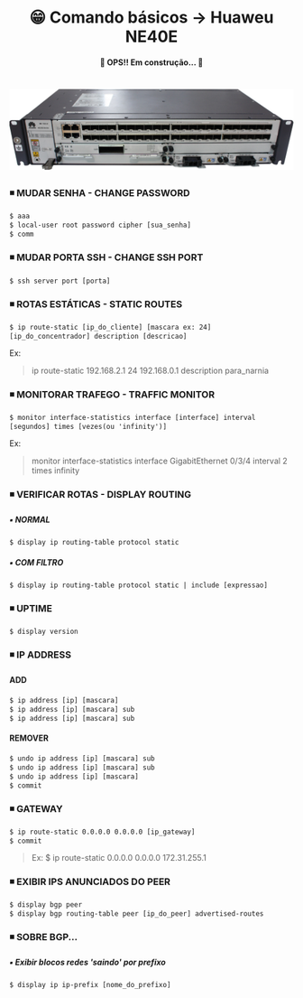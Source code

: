 <h1 align="center">😁 Comando básicos -> Huaweu NE40E</h1>

<h4 align="center">
  🚧 OPS!! Em construção... 🚧
</h4>

<h1 align="center">
  <img alt="ne40e" title="ne40e" src="./img/ne40e.png" />
</h1>

### ◾ MUDAR SENHA - CHANGE PASSWORD
```
$ aaa
$ local-user root password cipher [sua_senha]
$ comm
```

### ◾ MUDAR PORTA SSH - CHANGE SSH PORT
    $ ssh server port [porta]

### ◾ ROTAS ESTÁTICAS - STATIC ROUTES
    $ ip route-static [ip_do_cliente] [mascara ex: 24] [ip_do_concentrador] description [descricao]
  Ex:
  >ip route-static 192.168.2.1 24 192.168.0.1 description para_narnia

### ◾ MONITORAR TRAFEGO - TRAFFIC MONITOR
    $ monitor interface-statistics interface [interface] interval [segundos] times [vezes(ou 'infinity')]
  Ex:
  >monitor interface-statistics interface GigabitEthernet 0/3/4 interval 2 times infinity

### ◾  VERIFICAR ROTAS - DISPLAY ROUTING
  ##### ▪️ NORMAL
    $ display ip routing-table protocol static

  ##### ▪️ COM FILTRO
    $ display ip routing-table protocol static | include [expressao]

### ◾ UPTIME
    $ display version

### ◾ IP ADDRESS
#### ADD
    $ ip address [ip] [mascara]
    $ ip address [ip] [mascara] sub
    $ ip address [ip] [mascara] sub

#### REMOVER
    $ undo ip address [ip] [mascara] sub
    $ undo ip address [ip] [mascara] sub
    $ undo ip address [ip] [mascara]
    $ commit

### ◾ GATEWAY
    $ ip route-static 0.0.0.0 0.0.0.0 [ip_gateway]
    $ commit
  >Ex: $ ip route-static 0.0.0.0 0.0.0.0 172.31.255.1

### ◾ EXIBIR IPS ANUNCIADOS DO PEER
    $ display bgp peer
    $ display bgp routing-table peer [ip_do_peer] advertised-routes

### ◾ SOBRE BGP...
##### ▪️ Exibir blocos redes 'saindo' por prefixo
    $ display ip ip-prefix [nome_do_prefixo]
